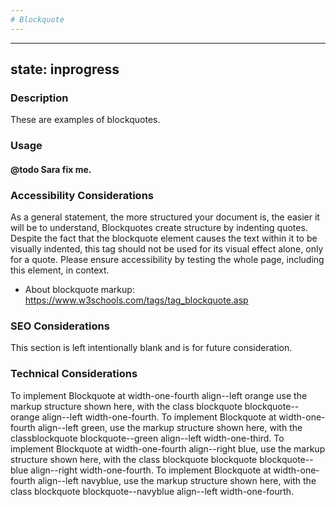 ```yaml
---
# Blockquote
---
```


---
state: inprogress
---

### Description
These are examples of blockquotes.

### Usage
#### @todo Sara fix me.

### Accessibility Considerations
As a general statement, the more structured your document is, the easier it will be to understand, Blockquotes create structure by indenting quotes. Despite the fact that the blockquote element causes the text within it to be visually indented, this tag should not be used for its visual effect alone, only for a quote. Please ensure accessibility by testing the whole page, including this element, in context.

* About blockquote markup: https://www.w3schools.com/tags/tag_blockquote.asp

### SEO Considerations
This section is left intentionally blank and is for future consideration.

### Technical Considerations
To implement Blockquote at width-one-fourth align--left orange use the markup structure shown here, with the class blockquote blockquote--orange align--left width-one-fourth.
To implement Blockquote at width-one-fourth align--left green, use the markup structure shown here, with the classblockquote blockquote--green align--left width-one-third.
To implement Blockquote at width-one-fourth align--right blue, use the markup structure shown here, with the class blockquote blockquote blockquote--blue align--right width-one-fourth.
To implement Blockquote at width-one-fourth align--left navyblue, use the markup structure shown here, with the class blockquote blockquote--navyblue align--left width-one-fourth.
